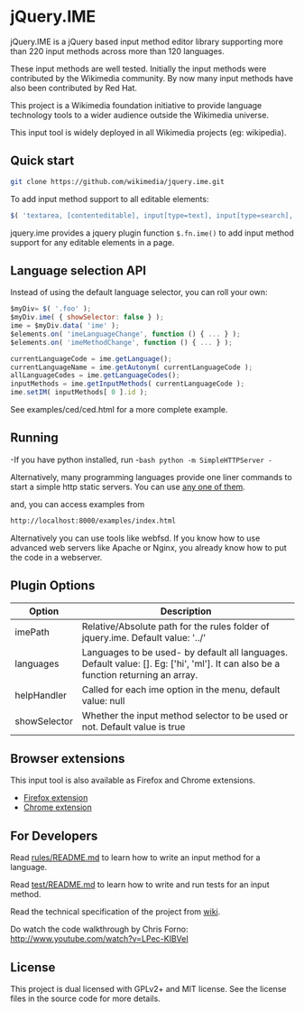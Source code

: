jQuery.IME
==========

jQuery.IME is a jQuery based input method editor library supporting more than
220 input methods across more than 120 languages.

These input methods are well tested. Initially the input methods were
contributed by the Wikimedia community. By now many input methods have also
been contributed by Red Hat.

This project is a Wikimedia foundation initiative to provide language technology
tools to a wider audience outside the Wikimedia universe.

This input tool is widely deployed in all Wikimedia projects (eg: wikipedia).


Quick start
-----------

```bash
git clone https://github.com/wikimedia/jquery.ime.git
```

To add input method support to all editable elements:

```javascript
$( 'textarea, [contenteditable], input[type=text], input[type=search], input:not([type])' ).ime();
```

jquery.ime provides a jquery plugin function `$.fn.ime()` to add input method
support for any editable elements in a page.

Language selection API
----------------------

Instead of using the default language selector, you can roll your own:

```javascript
$myDiv= $( '.foo' );
$myDiv.ime( { showSelector: false } );
ime = $myDiv.data( 'ime' );
$elements.on( 'imeLanguageChange', function () { ... } );
$elements.on( 'imeMethodChange', function () { ... } );

currentLanguageCode = ime.getLanguage();
currentLanguageName = ime.getAutonym( currentLanguageCode );
allLanguageCodes = ime.getLanguageCodes();
inputMethods = ime.getInputMethods( currentLanguageCode );
ime.setIM( inputMethods[ 0 ].id );
```

See examples/ced/ced.html for a more complete example.

Running
-------

-If you have python installed, run
-```bash
 python -m SimpleHTTPServer
-```

Alternatively, many programming languages provide one liner commands to start a simple http static servers. You can use [any one of them](https://gist.github.com/willurd/5720255).


and, you can access examples from
```bash
http://localhost:8000/examples/index.html
```
Alternatively you can use tools like webfsd. If you know how to use advanced
web servers like Apache or Nginx, you already know how to put the code in a
webserver.

Plugin Options
--------------

| Option  | Description |
|---------|---------------------|
| imePath | Relative/Absolute path for the rules folder of jquery.ime. Default value: '../' |
| languages| Languages to be used- by default all languages. Default value:  []. Eg: ['hi', 'ml']. It can also be a function returning an array.|
| helpHandler| Called for each ime option in the menu, default value: null|
| showSelector | Whether the input method selector to be used or not. Default value is true |

Browser extensions
------------------
This input tool is also available as Firefox and Chrome extensions.
* [Firefox extension](https://addons.mozilla.org/en-US/firefox/addon/wikimedia-input-tools/)
* [Chrome extension](https://chrome.google.com/webstore/detail/wikimedia-input-tools/fjnfifedbeeeibikgpggddmfbaeccaoh)

For Developers
--------------

Read [rules/README.md](https://github.com/wikimedia/jquery.ime/tree/master/rules)
to learn how to write an input method for a language.

Read [test/README.md](https://github.com/wikimedia/jquery.ime/tree/master/test)
to learn how to write and run tests for an input method.

Read the technical specification of the project from
[wiki](https://github.com/wikimedia/jquery.ime/wiki/Technical-Specification).

Do watch the code walkthrough by Chris Forno: http://www.youtube.com/watch?v=LPec-KIBVeI

License
-------
This project is dual licensed with GPLv2+ and MIT license. See the license
files in the source code for more details.
